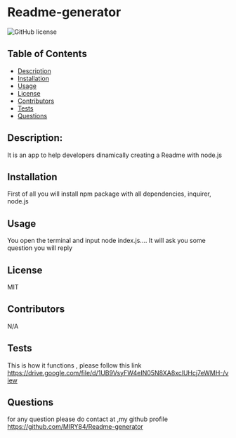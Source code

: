 # Readme-generator
   ​![GitHub license](https://img.shields.io/badge/license-MIT-blue.svg)
​
## Table of Contents 
* [Description](#description)
​
* [Installation](#installation)
​
* [Usage](#usage)
​
* [License](#license)
​
* [Contributors](#contributing-here-is-a-header)
​
* [Tests](#tests)
​
* [Questions](#questions)
​
## Description:
It is an app to help developers dinamically creating a Readme with node.js
## Installation
First of all you will install npm package with all dependencies, inquirer, node.js
## Usage
You open the terminal and input node index.js.... It will ask you some question you will reply
## License
MIT
## Contributors
N/A

## Tests
This is how it functions , please follow this link https://drive.google.com/file/d/1UB9VsyFW4eIN05N8XA8xclUHcj7eWMH-/view

## Questions
for any question please do contact at ,my github profile https://github.com/MIRY84/Readme-generator



